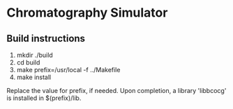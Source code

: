 # Chromatography Simulator

## Build instructions

1. mkdir ./build
2. cd build
3. make prefix=/usr/local -f ../Makefile
4. make install

Replace the value for prefix, if needed. Upon completion, a library 'libbcocg' is installed in $(prefix)/lib.

